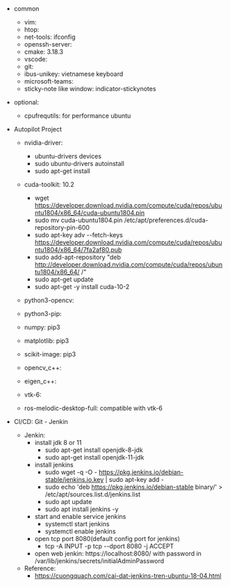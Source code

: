 + common
	+ vim:
	+ htop:
	+ net-tools: ifconfig
	+ openssh-server:
	+ cmake: 3.18.3
	+ vscode:
	+ git:
	+ ibus-unikey: vietnamese keyboard
	+ microsoft-teams: <for job>
    + sticky-note like window: indicator-stickynotes
+ optional:
	+ cpufrequtils: for performance ubuntu

+ Autopilot Project
	+ nvidia-driver:
		+ ubuntu-drivers devices
		+ sudo ubuntu-drivers autoinstall 
		+ sudo apt-get install <recommend driver>
	+ cuda-toolkit: 10.2
		+ wget https://developer.download.nvidia.com/compute/cuda/repos/ubuntu1804/x86_64/cuda-ubuntu1804.pin
		+ sudo mv cuda-ubuntu1804.pin /etc/apt/preferences.d/cuda-repository-pin-600
		+ sudo apt-key adv --fetch-keys https://developer.download.nvidia.com/compute/cuda/repos/ubuntu1804/x86_64/7fa2af80.pub
		+ sudo add-apt-repository "deb http://developer.download.nvidia.com/compute/cuda/repos/ubuntu1804/x86_64/ /"
		+ sudo apt-get update
		+ sudo apt-get -y install cuda-10-2
	+ python3-opencv:
	+ python3-pip:
	+ numpy: pip3
	+ matplotlib: pip3
	+ scikit-image: pip3

	+ opencv_c++:
	+ eigen_c++:

	+ vtk-6:
	+ ros-melodic-desktop-full: compatible with vtk-6

+ CI/CD: Git - Jenkin
	+ Jenkin:
		+ install jdk 8 or 11
			- sudo apt-get install openjdk-8-jdk
			- sudo apt-get install openjdk-11-jdk
		+ install jenkins
			- sudo wget -q -O - https://pkg.jenkins.io/debian-stable/jenkins.io.key | sudo apt-key add -
			- sudo echo 'deb https://pkg.jenkins.io/debian-stable binary/' > /etc/apt/sources.list.d/jenkins.list
			- sudo apt update
			- sudo apt install jenkins -y
		+ start and enable service jenkins
			- systemctl start jenkins 
			- systemctl enable jenkins
		+ open tcp port 8080(default config port for jenkins)
			- tcp -A INPUT -p tcp --dport 8080 -j ACCEPT
		+ open web jenkin: https://localhost:8080/ with password in /var/lib/jenkins/secrets/initialAdminPassword

	- Reference:
		+ https://cuongquach.com/cai-dat-jenkins-tren-ubuntu-18-04.html
